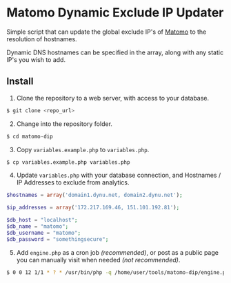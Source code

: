 # Matomo Dynamic Exclude IP Updater

Simple script that can update the global exclude IP's of [Matomo](https://matomo.org/) to the resolution of hostnames.

Dynamic DNS hostnames can be specified in the array, along with any static IP's you wish to add.

## Install

1. Clone the repository to a web server, with access to your database.

```sh
$ git clone <repo_url>
```

2. Change into the repository folder.
```sh
$ cd matomo-dip
```

3. Copy `variables.example.php` to `variables.php`.

```sh
$ cp variables.example.php variables.php
```

4. Update `variables.php` with your database connection, and Hostnames / IP Addresses to exclude from analytics.

```php
$hostnames = array('domain1.dynu.net, domain2.dynu.net');

$ip_addresses = array('172.217.169.46, 151.101.192.81');

$db_host = "localhost";
$db_name = "matomo";
$db_username = "matomo";
$db_password = "somethingsecure";

```

5. Add `engine.php` as a cron job *(recommended)*, or post as a public page you can manually visit when needed *(not recommended)*.

```sh
$ 0 0 12 1/1 * ? * /usr/bin/php -q /home/user/tools/matomo-dip/engine.php
```